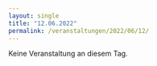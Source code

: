 ```yaml
---
layout: single
title: "12.06.2022"
permalink: /veranstaltungen/2022/06/12/
---
```


Keine Veranstaltung an diesem Tag.
